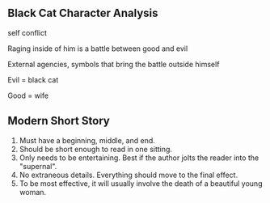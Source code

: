 ## Black Cat Character Analysis

self conflict

Raging inside of him is a battle between good and evil



External agencies, symbols that bring the battle outside himself

Evil = black cat

Good = wife



## Modern Short Story

1. Must have a beginning, middle, and end.
2. Should be short enough to read in one sitting.
3. Only needs to be entertaining. Best if the author jolts the reader into the "supernal".
4. No extraneous details. Everything should move to the final effect.
5. To be most effective, it will usually involve the death of a beautiful young woman.